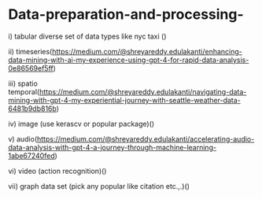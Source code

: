 # Data-preparation-and-processing-

i) tabular diverse set of data types like nyc taxi ()

ii) timeseries(https://medium.com/@shreyareddy.edulakanti/enhancing-data-mining-with-ai-my-experience-using-gpt-4-for-rapid-data-analysis-0e86569ef5ff)

iii) spatio temporal(https://medium.com/@shreyareddy.edulakanti/navigating-data-mining-with-gpt-4-my-experiential-journey-with-seattle-weather-data-6481b9db816b)

iv) image (use kerascv or popular package)()

v) audio(https://medium.com/@shreyareddy.edulakanti/accelerating-audio-data-analysis-with-gpt-4-a-journey-through-machine-learning-1abe67240fed)

vi) video (action recognition)()

vii) graph data set (pick any popular like citation etc.,.)()
